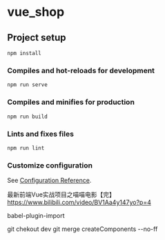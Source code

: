 # vue_shop

## Project setup
```
npm install
```

### Compiles and hot-reloads for development
```
npm run serve
```

### Compiles and minifies for production
```
npm run build
```

### Lints and fixes files
```
npm run lint
```

### Customize configuration
See [Configuration Reference](https://cli.vuejs.org/config/).


最新前端Vue实战项目之喵喵电影【完】
https://www.bilibili.com/video/BV1Aa4y147yo?p=4

babel-plugin-import


git chekout dev
git merge createComponents --no-ff
